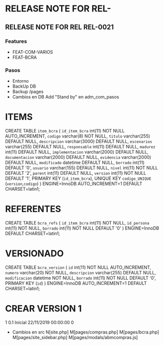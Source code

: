 # RELEASE NOTE FOR REL-

## RELEASE NOTE FOR REL REL-0021

### Features

- FEAT-COM-VARIOS
- FEAT-BCRA


### Pasos

- Entorno
- BackUp DB
- Backup /pages
- Cambios en DB
    Add "Stand by" en adm_com_pasos

# ITEMS
CREATE TABLE `item_bcra` (
  `id_item_bcra` int(11) NOT NULL AUTO_INCREMENT,
  `codigo` varchar(8) NOT NULL,
  `titulo` varchar(255) DEFAULT NULL,
  `descripcion` varchar(3000) DEFAULT NULL,
  `escenarios` varchar(255) DEFAULT NULL,
  `responsable` int(11) DEFAULT NULL,
  `madurez` int(11) DEFAULT NULL,
  `implementacion` varchar(2000) DEFAULT NULL,
  `documentacion` varchar(2000) DEFAULT NULL,
  `evidencia` varchar(2000) DEFAULT NULL,
  `modificado` datetime DEFAULT NULL,
  `borrado` int(11) DEFAULT '0',
  `usuario` varchar(155) DEFAULT NULL,
  `nivel` int(11) NOT NULL DEFAULT '2',
  `parent` int(11) DEFAULT NULL,
  `version` int(11) NOT NULL DEFAULT '1',
  PRIMARY KEY (`id_item_bcra`),
  UNIQUE KEY `codigo_UNIQUE` (`version`,`codigo`)
) ENGINE=InnoDB AUTO_INCREMENT=1 DEFAULT CHARSET=latin1;

# REFERENTES
CREATE TABLE `bcra_refs` (
  `id_item_bcra` int(11) NOT NULL,
  `id_persona` int(11) NOT NULL,
  `borrado` int(11) NOT NULL DEFAULT '0'
) ENGINE=InnoDB DEFAULT CHARSET=latin1;

# VERSIONADO
CREATE TABLE `bcra_version` (
  `id` int(11) NOT NULL AUTO_INCREMENT,
  `numero` varchar(20) NOT NULL,
  `descripcion` varchar(255) DEFAULT NULL,
  `modificacion` datetime NOT NULL,
  `borrado` int(11) NOT NULL DEFAULT '0',
  PRIMARY KEY (`id`)
) ENGINE=InnoDB AUTO_INCREMENT=1 DEFAULT CHARSET=latin1;


# CREAR VERSION 1
1	0.1	Inicial	22/11/2019 00:00:00	0

- Cambios en src
    N[site.php]
    M[pages/compras.php]
    M[pages/bcra.php]
    M[pages/site_sidebar.php]
    M[pages/modals/abmcompras.js]
